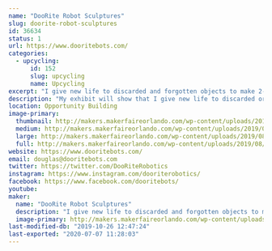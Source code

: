 ```yaml
---
name: "DooRite Robot Sculptures"
slug: doorite-robot-sculptures
id: 36634
status: 1
url: https://www.dooritebots.com/
categories:
  - upcycling:
      id: 152
      slug: upcycling
      name: Upcycling
excerpt: "I give new life to discarded and forgotten objects to make 2-foot tall sculptures that resemble a robot, each with their  own personality. "
description: "My exhibit will show that I give new life to discarded or forgotten objects. My sculptures average two-feet in height and have a humanoid likeness or that of a robot.  The exhibit will display my creations and visitors will be able to identify many household items found in my sculptures."
location: Opportunity Building
image-primary:
  thumbnail: http://makers.makerfaireorlando.com/wp-content/uploads/2019/08/IMG_0040-150x150.jpg
  medium: http://makers.makerfaireorlando.com/wp-content/uploads/2019/08/IMG_0040-225x300.jpg
  large: http://makers.makerfaireorlando.com/wp-content/uploads/2019/08/IMG_0040-768x1024.jpg
  full: http://makers.makerfaireorlando.com/wp-content/uploads/2019/08/IMG_0040.jpg
website: https://www.dooritebots.com/
email: douglas@dooritebots.com
twitter: https://twitter.com/DooRiteRobotics
instagram: https://www.instagram.com/dooriterobotics/
facebook: https://www.facebook.com/dooritebots/
youtube: 
maker:
  name: "DooRite Robot Sculptures"
  description: "I give new life to discarded and forgotten objects to make 2-foot tall sculptures that resemble a robot, each with their  own personality. "
  image-primary: http://makers.makerfaireorlando.com/wp-content/uploads/2019/08/IMG_0018-1-768x1024.jpg
last-modified-db: "2019-10-26 12:47:24"
last-exported: "2020-07-07 11:28:03"
---
```

